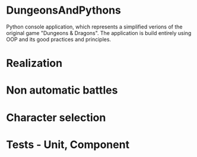 # DungeonsAndPythons

Python console application, which represents a simplified verions of the original game "Dungeons & Dragons". The application is build entirely using OOP and its good practices and principles.

# Realization

# Non automatic battles

# Character selection

# Tests - Unit, Component
